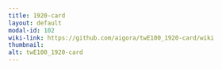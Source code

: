 ```yaml
---
title: 1920-card
layout: default
modal-id: 102
wiki-link: https://github.com/aigora/twE100_1920-card/wiki
thumbnail: 
alt: twE100_1920-card
---
```

